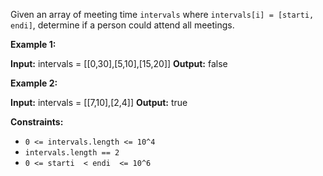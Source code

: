 
Given an array of meeting time  `intervals` where  `intervals[i] = [starti, endi]`, determine if a person could attend all meetings.

**Example 1:**

**Input:** intervals = [[0,30],[5,10],[15,20]]
**Output:** false

**Example 2:**

**Input:** intervals = [[7,10],[2,4]]
**Output:** true

**Constraints:**

-   `0 <= intervals.length <= 10^4`
-   `intervals.length == 2`
-   `0 <= starti  < endi  <= 10^6`
